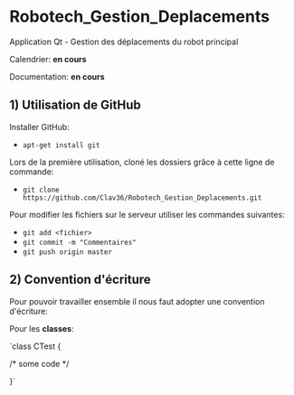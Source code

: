 # Robotech_Gestion_Deplacements
Application Qt - Gestion des déplacements du robot principal

Calendrier: **en cours**

Documentation: **en cours**

## 1) Utilisation de GitHub

Installer GitHub:

- `apt-get install git`

Lors de la première utilisation, cloné les dossiers grâce à cette ligne de commande:

- `git clone https://github.com/Clav36/Robotech_Gestion_Deplacements.git`
  
Pour modifier les fichiers sur le serveur utiliser les commandes suivantes:

- `git add <fichier>`
- `git commit -m "Commentaires"`
- `git push origin master`
  
## 2) Convention d'écriture

Pour pouvoir travailler ensemble il nous faut adopter une convention d'écriture:

Pour les **classes**:


`class CTest {

/* some code */

}`
